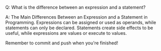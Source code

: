Q: What is the difference between an expression and a statement?

A: The Main Differences Between an Expression and a Statement in Programming. Expressions can be assigned or used as operands, while statements can only be declared. Statements create side effects to be useful, while expressions are values or execute to values.


Remember to commit and push when you're finished!